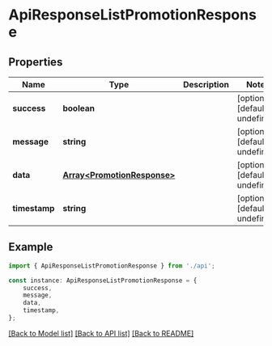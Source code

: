# ApiResponseListPromotionResponse


## Properties

Name | Type | Description | Notes
------------ | ------------- | ------------- | -------------
**success** | **boolean** |  | [optional] [default to undefined]
**message** | **string** |  | [optional] [default to undefined]
**data** | [**Array&lt;PromotionResponse&gt;**](PromotionResponse.md) |  | [optional] [default to undefined]
**timestamp** | **string** |  | [optional] [default to undefined]

## Example

```typescript
import { ApiResponseListPromotionResponse } from './api';

const instance: ApiResponseListPromotionResponse = {
    success,
    message,
    data,
    timestamp,
};
```

[[Back to Model list]](../README.md#documentation-for-models) [[Back to API list]](../README.md#documentation-for-api-endpoints) [[Back to README]](../README.md)
